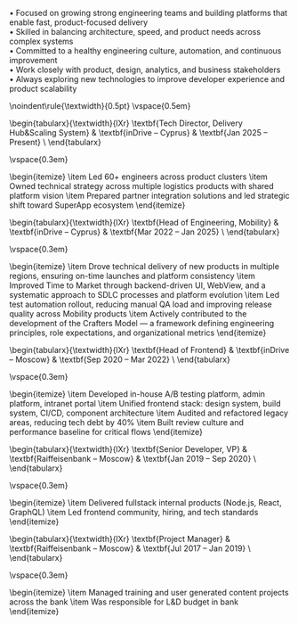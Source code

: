 • Focused on growing strong engineering teams and building platforms that enable fast, product-focused delivery  
• Skilled in balancing architecture, speed, and product needs across complex systems  
• Committed to a healthy engineering culture, automation, and continuous improvement  
• Work closely with product, design, analytics, and business stakeholders  
• Always exploring new technologies to improve developer experience and product scalability  

\noindent\rule{\textwidth}{0.5pt}
\vspace{0.5em}

\begin{tabularx}{\textwidth}{lXr}
\textbf{Tech Director, Delivery Hub\&Scaling System} & \textbf{inDrive – Cyprus} & \textbf{Jan 2025 – Present} \\
\end{tabularx}

\vspace{0.3em}

\begin{itemize}
  \item Led 60+ engineers across product clusters
  \item Owned technical strategy across multiple logistics products with shared platform vision
  \item Prepared partner integration solutions and led strategic shift toward SuperApp ecosystem
\end{itemize}

\begin{tabularx}{\textwidth}{lXr}
\textbf{Head of Engineering, Mobility} & \textbf{inDrive – Cyprus} & \textbf{Mar 2022 – Jan 2025} \\
\end{tabularx}

\vspace{0.3em}

\begin{itemize}
  \item Drove technical delivery of new products in multiple regions, ensuring on-time launches and platform consistency
  \item Improved Time to Market through backend-driven UI, WebView, and a systematic approach to SDLC processes and platform evolution
  \item Led test automation rollout, reducing manual QA load and improving release quality across Mobility products
  \item Actively contributed to the development of the Crafters Model — a framework defining engineering principles, role expectations, and organizational metrics
\end{itemize}

\begin{tabularx}{\textwidth}{lXr}
\textbf{Head of Frontend} & \textbf{inDrive – Moscow} & \textbf{Sep 2020 – Mar 2022} \\
\end{tabularx}

\vspace{0.3em}

\begin{itemize}
  \item Developed in-house A/B testing platform, admin platform, intranet portal
  \item Unified frontend stack: design system, build system, CI/CD, component architecture
  \item Audited and refactored legacy areas, reducing tech debt by 40\%
  \item Built review culture and performance baseline for critical flows
\end{itemize}

\begin{tabularx}{\textwidth}{lXr}
\textbf{Senior Developer, VP} & \textbf{Raiffeisenbank – Moscow} & \textbf{Jan 2019 – Sep 2020} \\
\end{tabularx}

\vspace{0.3em}

\begin{itemize}
  \item Delivered fullstack internal products (Node.js, React, GraphQL)
  \item Led frontend community, hiring, and tech standards
\end{itemize}

\begin{tabularx}{\textwidth}{lXr}
\textbf{Project Manager} & \textbf{Raiffeisenbank – Moscow} & \textbf{Jul 2017 – Jan 2019} \\
\end{tabularx}

\vspace{0.3em}

\begin{itemize}
  \item Managed training and user generated content projects across the bank
  \item Was responsible for L\&D budget in bank
\end{itemize}
